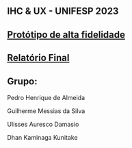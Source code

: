 ## IHC & UX - UNIFESP 2023

## [Protótipo de alta fidelidade](https://www.figma.com/proto/rTvDyMwbWvWye8UXrkbmVh/IHC-2023?type=design&node-id=1363-486&t=zwGb77NvsPg8diz8-1&scaling=min-zoom&page-id=1363%3A440&starting-point-node-id=1363%3A486&mode=design)

## [Relatório Final](https://youtu.be/iD2TVKKbcx4)

## Grupo:

Pedro Henrique de Almeida

Guilherme Messias da Silva

Ulisses Auresco Damasio

Dhan Kaminaga Kunitake
